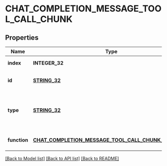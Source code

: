 # CHAT_COMPLETION_MESSAGE_TOOL_CALL_CHUNK

## Properties
Name | Type | Description | Notes
------------ | ------------- | ------------- | -------------
**index** | **INTEGER_32** |  | [default to null]
**id** | [**STRING_32**](STRING_32.md) | The ID of the tool call. | [optional] [default to null]
**type** | [**STRING_32**](STRING_32.md) | The type of the tool. Currently, only &#x60;function&#x60; is supported. | [optional] [default to null]
**function** | [**CHAT_COMPLETION_MESSAGE_TOOL_CALL_CHUNK_FUNCTION**](ChatCompletionMessageToolCallChunk_function.md) |  | [optional] [default to null]

[[Back to Model list]](../README.md#documentation-for-models) [[Back to API list]](../README.md#documentation-for-api-endpoints) [[Back to README]](../README.md)


